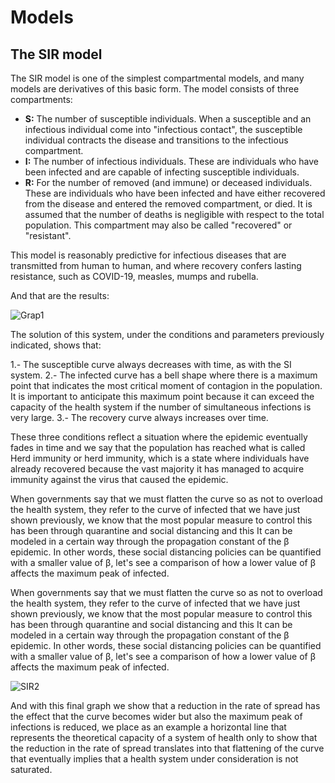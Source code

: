 # Models

## The SIR model
The SIR model is one of the simplest compartmental models, and many models are derivatives of this basic form. The model consists of three compartments:

* **S:** The number of susceptible individuals. When a susceptible and an infectious individual come into "infectious contact", the susceptible individual contracts the disease and transitions to the infectious compartment.
* **I:** The number of infectious individuals. These are individuals who have been infected and are capable of infecting susceptible individuals.
* **R:** For the number of removed (and immune) or deceased individuals. These are individuals who have been infected and have either recovered from the disease and entered the removed compartment, or died. It is assumed that the number of deaths is negligible with respect to the total population. This compartment may also be called "recovered" or "resistant".

This model is reasonably predictive for infectious diseases that are transmitted from human to human, and where recovery confers lasting resistance, such as COVID-19, measles, mumps and rubella.

And that are the results: 

![Grap1](https://user-images.githubusercontent.com/63415652/101559838-9817d900-3987-11eb-815e-7cc6ce7b0b84.PNG)

The solution of this system, under the conditions and parameters previously indicated, shows that:

1.- The susceptible curve always decreases with time, as with the SI system.
2.- The infected curve has a bell shape where there is a maximum point that indicates the most critical moment of contagion in the population. It is important to anticipate this maximum point because it can exceed the capacity of the health system if the number of simultaneous infections is very large.
3.- The recovery curve always increases over time.

These three conditions reflect a situation where the epidemic eventually fades in time and we say that the population has reached what is called Herd immunity or herd immunity, which is a state where individuals have already recovered because the vast majority it has managed to acquire immunity against the virus that caused the epidemic.

When governments say that we must flatten the curve so as not to overload the health system, they refer to the curve of infected that we have just shown previously, we know that the most popular measure to control this has been through quarantine and social distancing and this It can be modeled in a certain way through the propagation constant of the β epidemic. In other words, these social distancing policies can be quantified with a smaller value of β, let's see a comparison of how a lower value of β affects the maximum peak of infected.

When governments say that we must flatten the curve so as not to overload the health system, they refer to the curve of infected that we have just shown previously, we know that the most popular measure to control this has been through quarantine and social distancing and this It can be modeled in a certain way through the propagation constant of the β epidemic. In other words, these social distancing policies can be quantified with a smaller value of β, let's see a comparison of how a lower value of β affects the maximum peak of infected.

![SIR2](https://user-images.githubusercontent.com/63415652/101246650-5282b400-36da-11eb-883b-be3d193e6c06.PNG)

And with this final graph we show that a reduction in the rate of spread has the effect that the curve becomes wider but also the maximum peak of infections is reduced, we place as an example a horizontal line that represents the theoretical capacity of a system of health only to show that the reduction in the rate of spread translates into that flattening of the curve that eventually implies that a health system under consideration is not saturated.
